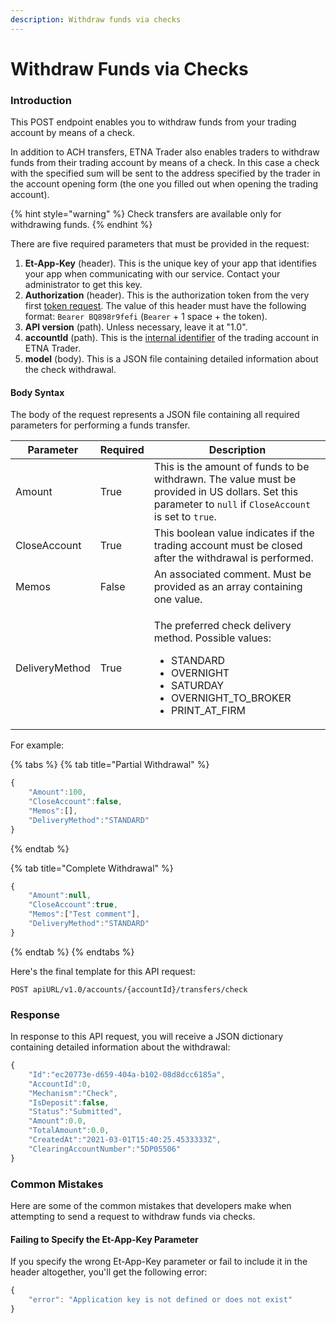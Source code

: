 ```yaml
---
description: Withdraw funds via checks
---
```


# Withdraw Funds via Checks

### Introduction <a href="#withdrawing-funds-with-checks" id="withdrawing-funds-with-checks"></a>

This POST endpoint enables you to withdraw funds from your trading account by means of a check.&#x20;

In addition to ACH transfers, ETNA Trader also enables traders to withdraw funds from their trading account by means of a check. In this case a check with the specified sum will be sent to the address specified by the trader in the account opening form (the one you filled out when opening the trading account).

{% hint style="warning" %}
Check transfers are available only for withdrawing funds.
{% endhint %}

There are five required parameters that must be provided in the request:

1. **Et-App-Key** (header). This is the unique key of your app that identifies your app when communicating with our service. Contact your administrator to get this key.
2. **Authorization** (header). This is the authorization token from the very first [token request](../../authentication/). The value of this header must have the following format: `Bearer BQ898r9fefi` (`Bearer` + 1 space + the token).
3. **API version** (path). Unless necessary, leave it at "1.0".
4. **accountId** (path). This is the [internal identifier](../../user-accounts/list-users-accounts.md) of the trading account in ETNA Trader.
5. **model** (body). This is a JSON file containing detailed information about the check withdrawal.

#### Body Syntax

The body of the request represents a JSON file containing all required parameters for performing a funds transfer.

| Parameter      | Required | Description                                                                                                                                                                 |
| -------------- | -------- | --------------------------------------------------------------------------------------------------------------------------------------------------------------------------- |
| Amount         | True     | This is the amount of funds to be withdrawn. The value must be provided in US dollars. Set this parameter to `null` if `CloseAccount` is set to `true`.                     |
| CloseAccount   | True     | This boolean value indicates if the trading account must be closed after the withdrawal is performed.                                                                       |
| Memos          | False    | An associated comment. Must be provided as an array containing one value.                                                                                                   |
| DeliveryMethod | True     | <p>The preferred check delivery method. Possible values:</p><ul><li>STANDARD</li><li>OVERNIGHT</li><li>SATURDAY</li><li>OVERNIGHT_TO_BROKER</li><li>PRINT_AT_FIRM</li></ul> |

For example:

{% tabs %}
{% tab title="Partial Withdrawal" %}
```javascript
{
    "Amount":100,
    "CloseAccount":false,
    "Memos":[],
    "DeliveryMethod":"STANDARD"
}
```
{% endtab %}

{% tab title="Complete Withdrawal" %}
```javascript
{
    "Amount":null,
    "CloseAccount":true,
    "Memos":["Test comment"],
    "DeliveryMethod":"STANDARD"
}
```
{% endtab %}
{% endtabs %}

Here's the final template for this API request:

```
POST apiURL/v1.0/accounts/{accountId}/transfers/check
```

### Response

In response to this API request, you will receive a JSON dictionary containing detailed information about the withdrawal:

```javascript
{
    "Id":"ec20773e-d659-404a-b102-08d8dcc6185a",
    "AccountId":0,
    "Mechanism":"Check",
    "IsDeposit":false,
    "Status":"Submitted",
    "Amount":0.0,
    "TotalAmount":0.0,
    "CreatedAt":"2021-03-01T15:40:25.4533333Z",
    "ClearingAccountNumber":"5DP05506"
}
```

### Common Mistakes

Here are some of the common mistakes that developers make when attempting to send a request to withdraw funds via checks.

#### Failing to Specify the Et-App-Key Parameter

If you specify the wrong Et-App-Key parameter or fail to include it in the header altogether, you'll get the following error:

```javascript
{
    "error": "Application key is not defined or does not exist"
}
```
